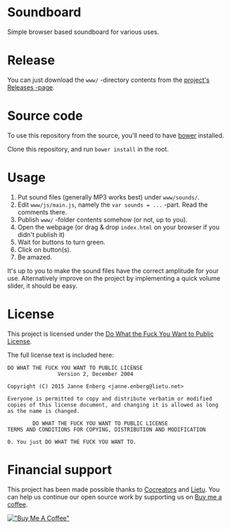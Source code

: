 Soundboard
==========

Simple browser based soundboard for various uses.


Release
=======

You can just download the `www/` -directory contents from the [project's Releases -page](https://github.com/lietu/soundboard/releases).


Source code
===========

To use this repository from the source, you'll need to have [bower](http://bower.io/) installed.

Clone this repository, and run `bower install` in the root.


Usage
=====

1. Put sound files (generally MP3 works best) under `www/sounds/`.
1. Edit `www/js/main.js`, namely the `var sounds = ...` -part. Read the comments there.
1. Publish `www/` -folder contents somehow (or not, up to you).
1. Open the webpage (or drag & drop `index.html` on your browser if you didn't publish it)
1. Wait for buttons to turn green.
1. Click on button(s).
1. Be amazed.

It's up to you to make the sound files have the correct amplitude for your use. Alternatively improve on the project by implementing a quick volume slider, it should be easy.


License
=======

This project is licensed under the [Do What the Fuck You Want to Public License](http://www.wtfpl.net/).


The full license text is included here:

```
DO WHAT THE FUCK YOU WANT TO PUBLIC LICENSE 
                Version 2, December 2004 

Copyright (C) 2015 Janne Enberg <janne.enberg@lietu.net> 

Everyone is permitted to copy and distribute verbatim or modified 
copies of this license document, and changing it is allowed as long 
as the name is changed. 

        DO WHAT THE FUCK YOU WANT TO PUBLIC LICENSE 
TERMS AND CONDITIONS FOR COPYING, DISTRIBUTION AND MODIFICATION 

0. You just DO WHAT THE FUCK YOU WANT TO.
```


# Financial support

This project has been made possible thanks to [Cocreators](https://cocreators.ee) and [Lietu](https://lietu.net). You can help us continue our open source work by supporting us on [Buy me a coffee](https://www.buymeacoffee.com/cocreators).

[!["Buy Me A Coffee"](https://www.buymeacoffee.com/assets/img/custom_images/orange_img.png)](https://www.buymeacoffee.com/cocreators)
